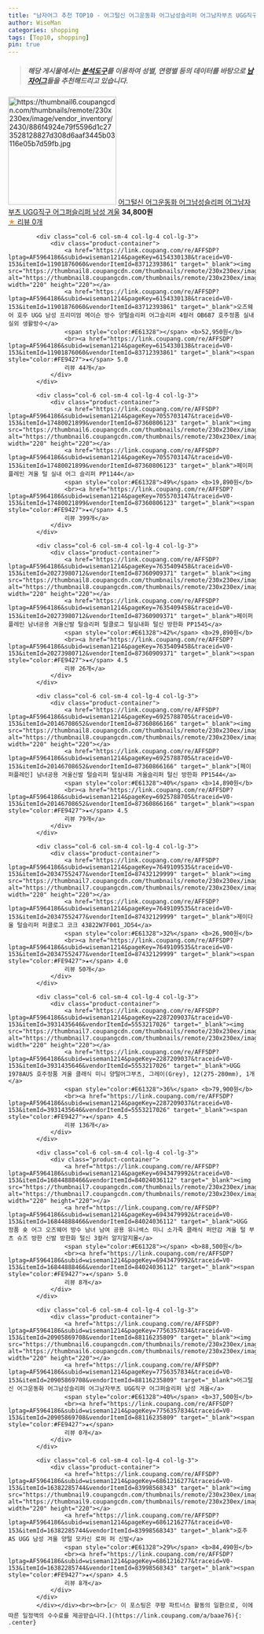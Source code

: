 ```yaml
---
title: "남자어그 추천 TOP10 - 어그털신 어그운동화 어그남성슬리퍼 어그남자부츠 UGG직구 어그퍼슬리퍼 남성 겨울"
author: WiseMan
categories: shopping
tags: [Top10, shopping]
pin: true
---
```


> ##### 해당 게시물에서는 [**분석도구**](https://itemscout.io/)를 이용하여 **성별**, **연령별** 등의 데이터를 바탕으로 [**남자어그**](https://link.coupang.com/a/baae76)들을 추천해드리고 있습니다.
<div class="container"><div class="row">
            <div class="col-6 col-sm-4 col-lg-4 col-lg-3">
                <div class="product-container">
                    <a href="https://link.coupang.com/re/AFFSDP?lptag=AF5964186&subid=wiseman1214&pageKey=7756357834&traceid=V0-153&itemId=20905869673&vendorItemId=88116231828" target="_blank"><img src="https://thumbnail6.coupangcdn.com/thumbnails/remote/230x230ex/image/vendor_inventory/2430/886f4924e79f5596d1c273528128827d308d6aaf3445b03116e05b7d59fb.jpg" alt="https://thumbnail6.coupangcdn.com/thumbnails/remote/230x230ex/image/vendor_inventory/2430/886f4924e79f5596d1c273528128827d308d6aaf3445b03116e05b7d59fb.jpg" width="220" height="220"></a>
                    <a href="https://link.coupang.com/re/AFFSDP?lptag=AF5964186&subid=wiseman1214&pageKey=7756357834&traceid=V0-153&itemId=20905869673&vendorItemId=88116231828" target="_blank">어그털신 어그운동화 어그남성슬리퍼 어그남자부츠 UGG직구 어그퍼슬리퍼 남성 겨울</a>
                    <span style="color:#E61328"></span> <b>34,800원</b>
                    <br><a href="https://link.coupang.com/re/AFFSDP?lptag=AF5964186&subid=wiseman1214&pageKey=7756357834&traceid=V0-153&itemId=20905869673&vendorItemId=88116231828" target="_blank"><span style="color:#FE9427">★</span> 
                    리뷰 0개</a>
                </div>
            </div>
            
            <div class="col-6 col-sm-4 col-lg-4 col-lg-3">
                <div class="product-container">
                    <a href="https://link.coupang.com/re/AFFSDP?lptag=AF5964186&subid=wiseman1214&pageKey=6154330138&traceid=V0-153&itemId=11901876060&vendorItemId=83712393861" target="_blank"><img src="https://thumbnail8.coupangcdn.com/thumbnails/remote/230x230ex/image/vendor_inventory/db57/11ba20c980c42326819dc4927899fd228282a20fa614bf4d28f0f51bc873.jpg" alt="https://thumbnail8.coupangcdn.com/thumbnails/remote/230x230ex/image/vendor_inventory/db57/11ba20c980c42326819dc4927899fd228282a20fa614bf4d28f0f51bc873.jpg" width="220" height="220"></a>
                    <a href="https://link.coupang.com/re/AFFSDP?lptag=AF5964186&subid=wiseman1214&pageKey=6154330138&traceid=V0-153&itemId=11901876060&vendorItemId=83712393861" target="_blank">오즈웨어 호주 UGG 남성 프리미엄 메이슨 방수 양털슬리퍼 어그슬리퍼 4컬러 OB687 호주정품 실내실외 생활방수</a>
                    <span style="color:#E61328"></span> <b>52,950원</b>
                    <br><a href="https://link.coupang.com/re/AFFSDP?lptag=AF5964186&subid=wiseman1214&pageKey=6154330138&traceid=V0-153&itemId=11901876060&vendorItemId=83712393861" target="_blank"><span style="color:#FE9427">★</span> 5.0
                    리뷰 44개</a>
                </div>
            </div>
            
            <div class="col-6 col-sm-4 col-lg-4 col-lg-3">
                <div class="product-container">
                    <a href="https://link.coupang.com/re/AFFSDP?lptag=AF5964186&subid=wiseman1214&pageKey=7055703147&traceid=V0-153&itemId=17480021899&vendorItemId=87360806123" target="_blank"><img src="https://thumbnail6.coupangcdn.com/thumbnails/remote/230x230ex/image/vendor_inventory/7c81/c748f98bd6ed910216224456e664b9406cb5d1310122d04cf9ec6e1ca517.jpg" alt="https://thumbnail6.coupangcdn.com/thumbnails/remote/230x230ex/image/vendor_inventory/7c81/c748f98bd6ed910216224456e664b9406cb5d1310122d04cf9ec6e1ca517.jpg" width="220" height="220"></a>
                    <a href="https://link.coupang.com/re/AFFSDP?lptag=AF5964186&subid=wiseman1214&pageKey=7055703147&traceid=V0-153&itemId=17480021899&vendorItemId=87360806123" target="_blank">페이퍼플레인 겨울 털 실내 어그 슬리퍼 PP1144</a>
                    <span style="color:#E61328">49%</span> <b>19,890원</b>
                    <br><a href="https://link.coupang.com/re/AFFSDP?lptag=AF5964186&subid=wiseman1214&pageKey=7055703147&traceid=V0-153&itemId=17480021899&vendorItemId=87360806123" target="_blank"><span style="color:#FE9427">★</span> 4.5
                    리뷰 399개</a>
                </div>
            </div>
            
            <div class="col-6 col-sm-4 col-lg-4 col-lg-3">
                <div class="product-container">
                    <a href="https://link.coupang.com/re/AFFSDP?lptag=AF5964186&subid=wiseman1214&pageKey=7635409458&traceid=V0-153&itemId=20273980712&vendorItemId=87360909371" target="_blank"><img src="https://thumbnail8.coupangcdn.com/thumbnails/remote/230x230ex/image/vendor_inventory/b32c/c5fd12981ab3fc17818fe834d8181c3a47252f882f6eb2891e09e952f56d.jpg" alt="https://thumbnail8.coupangcdn.com/thumbnails/remote/230x230ex/image/vendor_inventory/b32c/c5fd12981ab3fc17818fe834d8181c3a47252f882f6eb2891e09e952f56d.jpg" width="220" height="220"></a>
                    <a href="https://link.coupang.com/re/AFFSDP?lptag=AF5964186&subid=wiseman1214&pageKey=7635409458&traceid=V0-153&itemId=20273980712&vendorItemId=87360909371" target="_blank">페이퍼플레인 남녀공용 겨울신발 털슬리퍼 털클로그 털실내화 털신 방한화 PP1545</a>
                    <span style="color:#E61328">42%</span> <b>29,890원</b>
                    <br><a href="https://link.coupang.com/re/AFFSDP?lptag=AF5964186&subid=wiseman1214&pageKey=7635409458&traceid=V0-153&itemId=20273980712&vendorItemId=87360909371" target="_blank"><span style="color:#FE9427">★</span> 4.5
                    리뷰 26개</a>
                </div>
            </div>
            
            <div class="col-6 col-sm-4 col-lg-4 col-lg-3">
                <div class="product-container">
                    <a href="https://link.coupang.com/re/AFFSDP?lptag=AF5964186&subid=wiseman1214&pageKey=6925788705&traceid=V0-153&itemId=20146708652&vendorItemId=87360866166" target="_blank"><img src="https://thumbnail8.coupangcdn.com/thumbnails/remote/230x230ex/image/vendor_inventory/8ef9/77a69730ce308955706bd09d33a1de174b775eec56bfee96b3be631408dc.jpg" alt="https://thumbnail8.coupangcdn.com/thumbnails/remote/230x230ex/image/vendor_inventory/8ef9/77a69730ce308955706bd09d33a1de174b775eec56bfee96b3be631408dc.jpg" width="220" height="220"></a>
                    <a href="https://link.coupang.com/re/AFFSDP?lptag=AF5964186&subid=wiseman1214&pageKey=6925788705&traceid=V0-153&itemId=20146708652&vendorItemId=87360866166" target="_blank">[페이퍼플레인] 남녀공용 겨울신발 털슬리퍼 털실내화 겨울슬리퍼 털신 방한화 PP1544</a>
                    <span style="color:#E61328">40%</span> <b>14,890원</b>
                    <br><a href="https://link.coupang.com/re/AFFSDP?lptag=AF5964186&subid=wiseman1214&pageKey=6925788705&traceid=V0-153&itemId=20146708652&vendorItemId=87360866166" target="_blank"><span style="color:#FE9427">★</span> 4.5
                    리뷰 79개</a>
                </div>
            </div>
            
            <div class="col-6 col-sm-4 col-lg-4 col-lg-3">
                <div class="product-container">
                    <a href="https://link.coupang.com/re/AFFSDP?lptag=AF5964186&subid=wiseman1214&pageKey=7649109535&traceid=V0-153&itemId=20347552477&vendorItemId=87432129999" target="_blank"><img src="https://thumbnail7.coupangcdn.com/thumbnails/remote/230x230ex/image/vendor_inventory/7574/f9c70200d62982296647d17dd5d8dcf67552e8e4fbd07026b7189ed939bf.jpg" alt="https://thumbnail7.coupangcdn.com/thumbnails/remote/230x230ex/image/vendor_inventory/7574/f9c70200d62982296647d17dd5d8dcf67552e8e4fbd07026b7189ed939bf.jpg" width="220" height="220"></a>
                    <a href="https://link.coupang.com/re/AFFSDP?lptag=AF5964186&subid=wiseman1214&pageKey=7649109535&traceid=V0-153&itemId=20347552477&vendorItemId=87432129999" target="_blank">제이다울 털슬리퍼 퍼클로그 코크 43822W7F001_JD54</a>
                    <span style="color:#E61328">32%</span> <b>26,900원</b>
                    <br><a href="https://link.coupang.com/re/AFFSDP?lptag=AF5964186&subid=wiseman1214&pageKey=7649109535&traceid=V0-153&itemId=20347552477&vendorItemId=87432129999" target="_blank"><span style="color:#FE9427">★</span> 4.0
                    리뷰 50개</a>
                </div>
            </div>
            
            <div class="col-6 col-sm-4 col-lg-4 col-lg-3">
                <div class="product-container">
                    <a href="https://link.coupang.com/re/AFFSDP?lptag=AF5964186&subid=wiseman1214&pageKey=2287209037&traceid=V0-153&itemId=3931435646&vendorItemId=5553217026" target="_blank"><img src="https://thumbnail7.coupangcdn.com/thumbnails/remote/230x230ex/image/vendor_inventory/325d/a98df2e4a8541ba41c81be6aa3ff20198ff6c7c7af2ba03d27190c6398fd.jpg" alt="https://thumbnail7.coupangcdn.com/thumbnails/remote/230x230ex/image/vendor_inventory/325d/a98df2e4a8541ba41c81be6aa3ff20198ff6c7c7af2ba03d27190c6398fd.jpg" width="220" height="220"></a>
                    <a href="https://link.coupang.com/re/AFFSDP?lptag=AF5964186&subid=wiseman1214&pageKey=2287209037&traceid=V0-153&itemId=3931435646&vendorItemId=5553217026" target="_blank">UGG 1978AUS 호주정품 겨울 클래식 미니 양털어그부츠, 그레이(Grey), 12(275-280mm), 1개</a>
                    <span style="color:#E61328">36%</span> <b>79,900원</b>
                    <br><a href="https://link.coupang.com/re/AFFSDP?lptag=AF5964186&subid=wiseman1214&pageKey=2287209037&traceid=V0-153&itemId=3931435646&vendorItemId=5553217026" target="_blank"><span style="color:#FE9427">★</span> 4.5
                    리뷰 136개</a>
                </div>
            </div>
            
            <div class="col-6 col-sm-4 col-lg-4 col-lg-3">
                <div class="product-container">
                    <a href="https://link.coupang.com/re/AFFSDP?lptag=AF5964186&subid=wiseman1214&pageKey=6943479992&traceid=V0-153&itemId=16844888466&vendorItemId=84024036112" target="_blank"><img src="https://thumbnail7.coupangcdn.com/thumbnails/remote/230x230ex/image/vendor_inventory/ca16/f6b360d46d5f1b614826b5d67e5c8333ca92a6ce53bcb321d980c6ebe12b.jpg" alt="https://thumbnail7.coupangcdn.com/thumbnails/remote/230x230ex/image/vendor_inventory/ca16/f6b360d46d5f1b614826b5d67e5c8333ca92a6ce53bcb321d980c6ebe12b.jpg" width="220" height="220"></a>
                    <a href="https://link.coupang.com/re/AFFSDP?lptag=AF5964186&subid=wiseman1214&pageKey=6943479992&traceid=V0-153&itemId=16844888466&vendorItemId=84024036112" target="_blank">UGG 정품 숏 어그 오즈웨어 방수 남녀 남여 공용 유니섹스 미니 소가죽 클래식 퍼안감 겨울 털 부츠 슈즈 방한 신발 방한화 털신 3컬러 알지알지몰</a>
                    <span style="color:#E61328"></span> <b>88,500원</b>
                    <br><a href="https://link.coupang.com/re/AFFSDP?lptag=AF5964186&subid=wiseman1214&pageKey=6943479992&traceid=V0-153&itemId=16844888466&vendorItemId=84024036112" target="_blank"><span style="color:#FE9427">★</span> 5.0
                    리뷰 8개</a>
                </div>
            </div>
            
            <div class="col-6 col-sm-4 col-lg-4 col-lg-3">
                <div class="product-container">
                    <a href="https://link.coupang.com/re/AFFSDP?lptag=AF5964186&subid=wiseman1214&pageKey=7756357834&traceid=V0-153&itemId=20905869708&vendorItemId=88116235809" target="_blank"><img src="https://thumbnail6.coupangcdn.com/thumbnails/remote/230x230ex/image/vendor_inventory/1c1f/160c6556a7c051d307b2547f2154d67de58e1ca5e3961b609e5cd571c68b.jpg" alt="https://thumbnail6.coupangcdn.com/thumbnails/remote/230x230ex/image/vendor_inventory/1c1f/160c6556a7c051d307b2547f2154d67de58e1ca5e3961b609e5cd571c68b.jpg" width="220" height="220"></a>
                    <a href="https://link.coupang.com/re/AFFSDP?lptag=AF5964186&subid=wiseman1214&pageKey=7756357834&traceid=V0-153&itemId=20905869708&vendorItemId=88116235809" target="_blank">어그털신 어그운동화 어그남성슬리퍼 어그남자부츠 UGG직구 어그퍼슬리퍼 남성 겨울</a>
                    <span style="color:#E61328">40%</span> <b>37,500원</b>
                    <br><a href="https://link.coupang.com/re/AFFSDP?lptag=AF5964186&subid=wiseman1214&pageKey=7756357834&traceid=V0-153&itemId=20905869708&vendorItemId=88116235809" target="_blank"><span style="color:#FE9427">★</span> 
                    리뷰 0개</a>
                </div>
            </div>
            
            <div class="col-6 col-sm-4 col-lg-4 col-lg-3">
                <div class="product-container">
                    <a href="https://link.coupang.com/re/AFFSDP?lptag=AF5964186&subid=wiseman1214&pageKey=6861216277&traceid=V0-153&itemId=16382285744&vendorItemId=83998568343" target="_blank"><img src="https://thumbnail9.coupangcdn.com/thumbnails/remote/230x230ex/image/vendor_inventory/e1ee/a3a30b1a0df793803bff4db0a769ecb623649dd0122e5748e6533a510a0b.jpg" alt="https://thumbnail9.coupangcdn.com/thumbnails/remote/230x230ex/image/vendor_inventory/e1ee/a3a30b1a0df793803bff4db0a769ecb623649dd0122e5748e6533a510a0b.jpg" width="220" height="220"></a>
                    <a href="https://link.coupang.com/re/AFFSDP?lptag=AF5964186&subid=wiseman1214&pageKey=6861216277&traceid=V0-153&itemId=16382285744&vendorItemId=83998568343" target="_blank">호주 AS UGG 남성 겨울 양털 모카신 로퍼 퍼 신발</a>
                    <span style="color:#E61328">29%</span> <b>84,490원</b>
                    <br><a href="https://link.coupang.com/re/AFFSDP?lptag=AF5964186&subid=wiseman1214&pageKey=6861216277&traceid=V0-153&itemId=16382285744&vendorItemId=83998568343" target="_blank"><span style="color:#FE9427">★</span> 4.5
                    리뷰 8개</a>
                </div>
            </div>
            </div></div><br><br>[👉 이 포스팅은 쿠팡 파트너스 활동의 일환으로, 이에 따른 일정액의 수수료를 제공받습니다.](https://link.coupang.com/a/baae76){: .center}